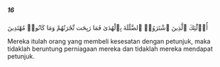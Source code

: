##### 16

<span class="ayah">أُو۟لَٰٓئِكَ ٱلَّذِينَ ٱشْتَرَوُا۟ ٱلضَّلَٰلَةَ بِٱلْهُدَىٰ فَمَا رَبِحَت تِّجَٰرَتُهُمْ وَمَا كَانُوا۟ مُهْتَدِينَ</span>

<span class="ayah_translation">Mereka itulah orang yang membeli kesesatan dengan petunjuk, maka tidaklah beruntung perniagaan mereka dan tidaklah mereka mendapat petunjuk.</span>
